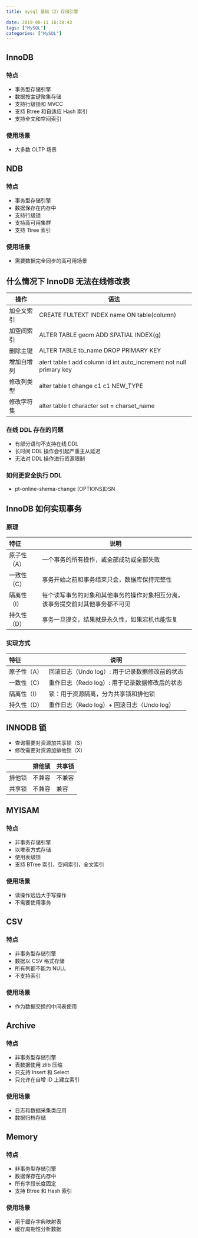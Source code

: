 ```yaml
---
title: mysql 基础（2）存储引擎

date: 2019-08-11 16:38:43
tags: ["MySQL"]
categories: ["MySQL"]
---
```


## InnoDB

### 特点

* 事务型存储引擎
* 数据按主键聚集存储
* 支持行级锁和 MVCC
* 支持 Btree 和自适应 Hash 索引
* 支持全文和空间索引

### 使用场景

* 大多数 OLTP 场景

## NDB

### 特点

* 事务型存储引擎
* 数据保存在内存中
* 支持行级锁
* 支持高可用集群
* 支持 Ttree 索引

### 使用场景

* 需要数据完全同步的高可用场景

## 什么情况下 InnoDB 无法在线修改表

| 操作       | 语法                                                                |
| ---------- | ------------------------------------------------------------------- |
| 加全文索引 | CREATE FULTEXT INDEX name ON table(column)                          |
| 加空间索引 | ALTER TABLE geom ADD SPATIAL INDEX(g)                               |
| 删除主键   | ALTER TABLE tb_name DROP PRIMARY KEY                                |
| 增加自增列 | alert table t add column id int auto_increment not null primary key |
| 修改列类型 | alter table t change c1 c1 NEW_TYPE                                 |
| 修改字符集 | alter table t character set = charset_name                          |

### 在线 DDL 存在的问题

* 有部分语句不支持在线 DDL
* 长时间 DDL 操作会引起严重主从延迟
* 无法对 DDL 操作进行资源限制

### 如何更安全执行 DDL

* pt-online-shema-change [OPTIONS]DSN

## InnoDB 如何实现事务

### 原理

| 特征        | 说明                                                                           |
| :---------- | ------------------------------------------------------------------------------ |
| 原子性（A） | 一个事务的所有操作，或全部成功或全部失败                                       |
| 一致性（C） | 事务开始之前和事务结束只会，数据库保持完整性                                   |
| 隔离性（I） | 每个读写事务的对象和其他事务的操作对象相互分离，该事务提交前对其他事务都不可见 |
| 持久性（D） | 事务一旦提交，结果就是永久性，如果宕机也能恢复                                 |

### 实现方式

| 特征        | 说明                                           |
| :---------- | ---------------------------------------------- |
| 原子性（A） | 回滚日志（Undo log）: 用于记录数据修改前的状态 |
| 一致性（C） | 重作日志（Redo log）: 用于记录数据修改后的状态 |
| 隔离性（I） | 锁：用于资源隔离，分为共享锁和排他锁           |
| 持久性（D） | 重作日志（Redo log）+ 回滚日志（Undo log）     |

## INNODB 锁

* 查询需要对资源加共享锁（S）
* 修改需要对资源加排他锁（X）

|        | 排他锁 | 共享锁 |
| ------ | ------ | ------ |
| 排他锁 | 不兼容 | 不兼容 |
| 共享锁 | 不兼容 | 兼容   |

## MYISAM

### 特点

* 非事务存储引擎
* 以堆表方式存储
* 使用表级锁
* 支持 BTree 索引，空间索引，全文索引

### 使用场景

* 读操作远远大于写操作
* 不需要使用事务

## CSV

### 特点

* 非事务型存储引擎
* 数据以 CSV 格式存储
* 所有列都不能为 NULL
* 不支持索引

### 使用场景

* 作为数据交换的中间表使用

## Archive

### 特点

* 非事务型存储引擎
* 表数据使用 zlib 压缩
* 只支持 Insert 和 Select
* 只允许在自增 ID 上建立索引

### 使用场景

* 日志和数据采集类应用
* 数据归档存储

## Memory

### 特点

* 非事务型存储引擎
* 数据保存在内存中
* 所有字段长度固定
* 支持 Btree 和 Hash 索引

### 使用场景

* 用于缓存字典映射表
* 缓存周期性分析数据
